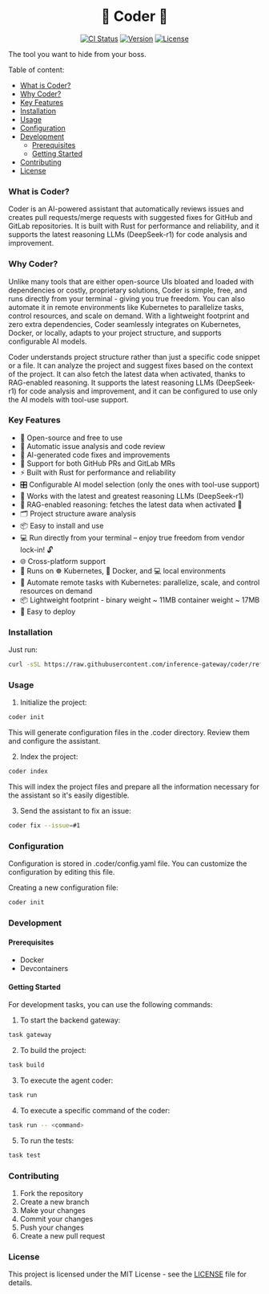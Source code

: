 <h1 align="center">🦀 Coder 🦀</h1>

<p align="center">
    <a href="https://github.com/inference-gateway/coder/actions"><img src="https://github.com/inference-gateway/coder/actions/workflows/ci.yml/badge.svg" alt="CI Status"/></a>
    <a href="https://github.com/inference-gateway/coder/releases"><img src="https://img.shields.io/github/v/release/inference-gateway/coder?color=blue&style=flat-square" alt="Version"/></a>
    <a href="https://github.com/inference-gateway/coder/blob/main/LICENSE"><img src="https://img.shields.io/github/license/inference-gateway/coder?color=blue&style=flat-square" alt="License"/></a>
</p>

The tool you want to hide from your boss.

Table of content:

- [What is Coder?](#what-is-coder)
- [Why Coder?](#why-coder)
- [Key Features](#key-features)
- [Installation](#installation)
- [Usage](#usage)
- [Configuration](#configuration)
- [Development](#development)
  - [Prerequisites](#prerequisites)
  - [Getting Started](#getting-started)
- [Contributing](#contributing)
- [License](#license)

### What is Coder?

Coder is an AI-powered assistant that automatically reviews issues and creates pull requests/merge requests with suggested fixes for GitHub and GitLab repositories. It is built with Rust for performance and reliability, and it supports the latest reasoning LLMs (DeepSeek-r1) for code analysis and improvement.

### Why Coder?

Unlike many tools that are either open-source UIs bloated and loaded with dependencies or costly, proprietary solutions, Coder is simple, free, and runs directly from your terminal - giving you true freedom. You can also automate it in remote environments like Kubernetes to parallelize tasks, control resources, and scale on demand. With a lightweight footprint and zero extra dependencies, Coder seamlessly integrates on Kubernetes, Docker, or locally, adapts to your project structure, and supports configurable AI models.

Coder understands project structure rather than just a specific code snippet or a file. It can analyze the project and suggest fixes based on the context of the project. It can also fetch the latest data when activated, thanks to RAG-enabled reasoning. It supports the latest reasoning LLMs (DeepSeek-r1) for code analysis and improvement, and it can be configured to use only the AI models with tool-use support.

### Key Features

- 📜 Open-source and free to use
- 🚀 Automatic issue analysis and code review
- 🤖 AI-generated code fixes and improvements
- 🔗 Support for both GitHub PRs and GitLab MRs
- ⚡ Built with Rust for performance and reliability
- 🎛️ Configurable AI model selection (only the ones with tool-use support)
- 🤖 Works with the latest and greatest reasoning LLMs (DeepSeek-r1)
- 🔄 RAG-enabled reasoning: fetches the latest data when activated 🚀
- 🗂️ Project structure aware analysis
- 📦 Easy to install and use
- 💻 Run directly from your terminal – enjoy true freedom from vendor lock-in! 🔓
- 🌐 Cross-platform support
- 🚀 Runs on ☸️ Kubernetes, 🐳 Docker, and 💻 local environments
- 🤖 Automate remote tasks with Kubernetes: parallelize, scale, and control resources on demand
- 📦 Lightweight footprint - binary weight ~ 11MB container weight ~ 17MB
- 🚀 Easy to deploy

### Installation

Just run:

```bash
curl -sSL https://raw.githubusercontent.com/inference-gateway/coder/refs/heads/main/install.sh | sh
```

### Usage

1. Initialize the project:

```bash
coder init
```

This will generate configuration files in the .coder directory. Review them and configure the assistant.

2. Index the project:

```bash
coder index
```

This will index the project files and prepare all the information necessary for the assistant so it's easily digestible.

3. Send the assistant to fix an issue:

```bash
coder fix --issue=#1
```

### Configuration

Configuration is stored in .coder/config.yaml file. You can customize the configuration by editing this file.

Creating a new configuration file:

```bash
coder init
```

### Development

#### Prerequisites

- Docker
- Devcontainers

#### Getting Started

For development tasks, you can use the following commands:

1. To start the backend gateway:

```bash
task gateway
```

2. To build the project:

```bash
task build
```

3. To execute the agent coder:

```bash
task run
```

4. To execute a specific command of the coder:

```bash
task run -- <command>
```

5. To run the tests:

```bash
task test
```

### Contributing

1. Fork the repository
2. Create a new branch
3. Make your changes
4. Commit your changes
5. Push your changes
6. Create a new pull request

### License

This project is licensed under the MIT License - see the [LICENSE](LICENSE) file for details.
